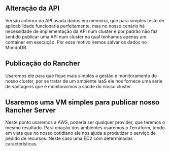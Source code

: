 ## Alteração da API
Versão anterior da API usada dados em memória, que para simples teste de aplicabilidade funcionaria perfeitamente,
mas no nosso cenário há necessidade de implementação da API num cluster e por padrão não faz sentido publicar uma API
num cluster na qual tenhamos apenas um container em execução. Por esse motivo iremos salvar os dados no MondoDB.

## Publicação do Rancher
Usaremos ele para que fique mais simples a gestão e monitoramento do nosso cluster, por se tratar de um ambiente IaaS ele
nos fornece uma série de vantagens que é monitorarmos a saúde do nosso cluster.

## Usaremos uma VM simples para publicar nosso Rancher Server
Neste ponto usaremos a AWS, poderia ser qualquer provider, que teremos o mesmo resultado. Para criação dos ambientes usaremos
o Terraform, tendo em vista que no nosso cotidiano ele nos ajuda a produtizar o serviço de pedido de recursos. Neste caso uma
EC2 com determinadas características.